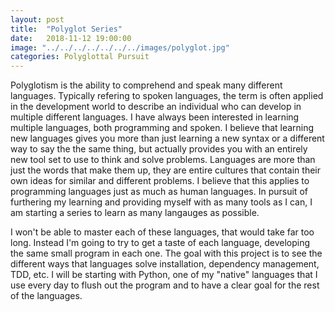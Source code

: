 ```yaml
---
layout: post
title:  "Polyglot Series"
date:   2018-11-12 19:00:00
image: "../../../../../../../images/polyglot.jpg"
categories: Polyglottal Pursuit
---
```



Polyglotism is the ability to comprehend and speak many different languages. Typically refering to spoken languages, the term is often applied in the development world
to describe an individual who can develop in multiple different languages. I have always been interested in learning multiple languages, both programming and spoken. I
believe that learning new languages gives you more than just learning a new syntax or a different way to say the the same thing, but actually provides you with an entirely
new tool set to use to think and solve problems. Languages are more than just the words that make them up, they are entire cultures that contain their own ideas for similar
and different problems. I believe that this applies to programming languages just as much as human languages. In pursuit of furthering my learning and providing myself with
as many tools as I can, I am starting a series to learn as many langauges as possible.

I won't be able to master each of these languages, that would take far too long. Instead I'm going to try to get a taste of each language, developing the same small program
in each one. The goal with this project is to see the different ways that languages solve installation, dependency management, TDD, etc. I will be starting with Python,
one of my "native" languages that I use every day to flush out the program and to have a clear goal for the rest of the languages.
